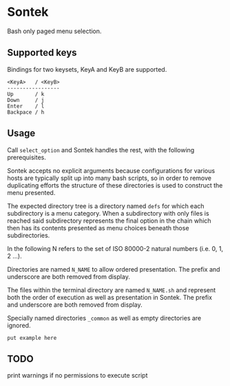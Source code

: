 # Sontek

Bash only paged menu selection.

## Supported keys

Bindings for two keysets, KeyA and KeyB are supported.

```
<KeyA>   / <KeyB>
-----------------
Up       / k
Down     / j
Enter    / l
Backpace / h
```

## Usage

Call `select_option` and Sontek handles the rest, with the following
prerequisites.

Sontek accepts no explicit arguments because configurations for various hosts
are typically split up into many bash scripts, so in order to remove duplicating
efforts the structure of these directories is used to construct the menu
presented.

The expected directory tree is a directory named `defs` for which each subdirectory is a menu category. When a subdirectory with only files is reached said subdirectory represents the final option in the chain which then has its contents presented as menu choices beneath those subdirectories.

In the following N refers to the set of ISO 80000-2 natural numbers (i.e. 0, 1,
2 ...).

Directories are named `N_NAME` to allow ordered presentation. The prefix and
underscore are both removed from display.

The files within the terminal directory are named `N_NAME.sh` and represent
both the order of execution as well as presentation in Sontek. The prefix and
underscore are both removed from display.

Specially named directories `_common` as well as empty directories are ignored.

```
put example here
```


## TODO
print warnings if no permissions to execute script
